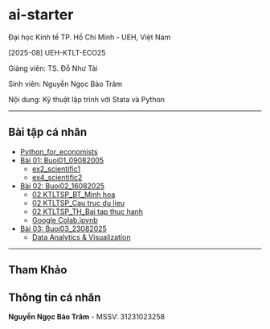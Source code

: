 # ai-starter

Đại học Kinh tế TP. Hồ Chí Minh - UEH, Việt Nam

[2025-08] UEH-KTLT-ECO25

Giảng viên: TS. Đỗ Như Tài

Sinh viên: Nguyễn Ngọc Bảo Trâm

Nội dung: Kỹ thuật lập trình với Stata và Python 

---

## Bài tập cá nhân

- [Python_for_economists](#)
- [Bài 01: Buoi01_09082005](https://nbviewer.org/github/baotram19/UEH-KTLT-ECO25/blob/main/Buoi01_09082025/Bai01.ipynb)
  + [ex2_scientific1](https://nbviewer.org/github/baotram19/UEH-KTLT-ECO25/blob/main/Buoi01_09082025/ex2_scientific1.ipynb)
  + [ex4_scientific2](https://nbviewer.org/github/baotram19/UEH-KTLT-ECO25/blob/main/Buoi01_09082025/ex4_scientific2.ipynb)
- [Bài 02: Buoi02_16082025](#)
  + [02 KTLTSP_BT_Minh hoa](https://nbviewer.org/github/baotram19/UEH-KTLT-ECO25/blob/main/Buoi02_16082025/02%20KTLTSP_BT_Minh%20hoa.ipynb)
  + [02 KTLTSP_Cau truc du lieu](https://nbviewer.org/github/baotram19/UEH-KTLT-ECO25/blob/main/Buoi02_16082025/02%20KTLTSP_Cau%20truc%20du%20lieu.ipynb)
  + [02 KTLTSP_TH_Bai tap thuc hanh](https://nbviewer.org/github/baotram19/UEH-KTLT-ECO25/blob/main/Buoi02_16082025/02%20KTLTSP_TH_Bai%20tap%20thuc%20hanh.ipynb)
  + [Google Colab.ipynb](https://nbviewer.org/github/baotram19/UEH-KTLT-ECO25/blob/main/Buoi02_16082025/Google%20Colab.ipynb)
- [Bài 03: Buoi03_23082025](#)
  + [Data Analytics & Visualization](https://nbviewer.org/github/baotram19/UEH-KTLT-ECO25/blob/main/Buoi03_23082025/Data%20Analytics%20%26%20Visualization.ipynb)

---

## Tham Khảo


## Thông tin cá nhân
**Nguyễn Ngọc Bảo Trâm** - MSSV: 31231023258
